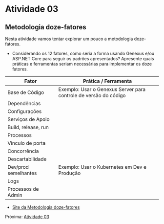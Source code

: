 # Atividade 03

## Metodologia doze-fatores

Nesta atividade vamos tentar explorar um pouco a metodologia doze-fatores. 

- Considerando os 12 fatores, como seria a forma usando Genexus e/ou ASP.NET Core para seguir os padrões apresentados?
Apresente quais práticas e ferramentas seriam necessárias para implementar os doze fatores. 
  
| Fator                | Prática / Ferramenta                                             |
| -------------------- | ---------------------------------------------------------------- |
| Base de Código       | Exemplo: Usar o Genexus Server para controle de versão do código |
| Dependências         |                                                                  |
| Configurações        |                                                                  |
| Serviços de Apoio    |                                                                  |
| Build, release, run  |                                                                  |
| Processos            |                                                                  |
| Vínculo de porta     |                                                                  |
| Concorrência         |                                                                  |
| Descartabilidade     |                                                                  |
| Dev/prod semelhantes | Exemplo: Usar o Kubernetes em Dev e Produção                     |
| Logs                 |                                                                  |
| Processos de Admin   |                                                                  |


- [Site da Metodologia doze-fatores](https://12factor.net/pt_br/)

Próxima: [Atividade 03](03-atividade.md)